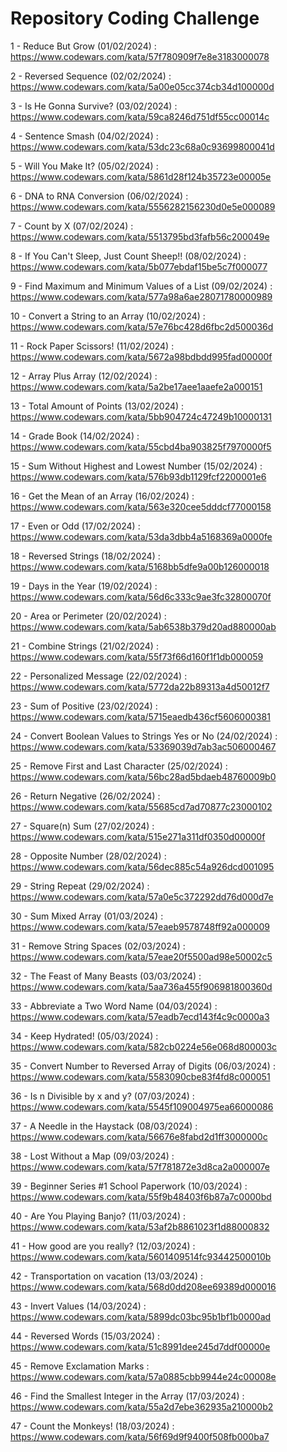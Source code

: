 <h1>Repository Coding Challenge</h1>

1 - Reduce But Grow (01/02/2024) : https://www.codewars.com/kata/57f780909f7e8e3183000078

2 - Reversed Sequence (02/02/2024) : https://www.codewars.com/kata/5a00e05cc374cb34d100000d

3 - Is He Gonna Survive? (03/02/2024) : https://www.codewars.com/kata/59ca8246d751df55cc00014c

4 - Sentence Smash (04/02/2024) : https://www.codewars.com/kata/53dc23c68a0c93699800041d

5 - Will You Make It? (05/02/2024) : https://www.codewars.com/kata/5861d28f124b35723e00005e

6 - DNA to RNA Conversion (06/02/2024) : https://www.codewars.com/kata/5556282156230d0e5e000089

7 - Count by X (07/02/2024) : https://www.codewars.com/kata/5513795bd3fafb56c200049e

8 - If You Can't Sleep, Just Count Sheep!! (08/02/2024) : https://www.codewars.com/kata/5b077ebdaf15be5c7f000077

9 - Find Maximum and Minimum Values of a List (09/02/2024) : https://www.codewars.com/kata/577a98a6ae28071780000989

10 - Convert a String to an Array (10/02/2024) : https://www.codewars.com/kata/57e76bc428d6fbc2d500036d

11 - Rock Paper Scissors! (11/02/2024) : https://www.codewars.com/kata/5672a98bdbdd995fad00000f

12 - Array Plus Array (12/02/2024) : https://www.codewars.com/kata/5a2be17aee1aaefe2a000151

13 - Total Amount of Points (13/02/2024) : https://www.codewars.com/kata/5bb904724c47249b10000131

14 - Grade Book (14/02/2024) : https://www.codewars.com/kata/55cbd4ba903825f7970000f5

15 - Sum Without Highest and Lowest Number (15/02/2024) : https://www.codewars.com/kata/576b93db1129fcf2200001e6

16 - Get the Mean of an Array (16/02/2024) : https://www.codewars.com/kata/563e320cee5dddcf77000158

17 - Even or Odd (17/02/2024) : https://www.codewars.com/kata/53da3dbb4a5168369a0000fe

18 - Reversed Strings (18/02/2024) : https://www.codewars.com/kata/5168bb5dfe9a00b126000018

19 - Days in the Year (19/02/2024) : https://www.codewars.com/kata/56d6c333c9ae3fc32800070f

20 - Area or Perimeter (20/02/2024) : https://www.codewars.com/kata/5ab6538b379d20ad880000ab

21 - Combine Strings (21/02/2024) : https://www.codewars.com/kata/55f73f66d160f1f1db000059

22 - Personalized Message (22/02/2024) : https://www.codewars.com/kata/5772da22b89313a4d50012f7

23 - Sum of Positive (23/02/2024) : https://www.codewars.com/kata/5715eaedb436cf5606000381

24 - Convert Boolean Values to Strings Yes or No (24/02/2024) : https://www.codewars.com/kata/53369039d7ab3ac506000467

25 - Remove First and Last Character (25/02/2024) : https://www.codewars.com/kata/56bc28ad5bdaeb48760009b0

26 - Return Negative (26/02/2024) : https://www.codewars.com/kata/55685cd7ad70877c23000102

27 - Square(n) Sum (27/02/2024) : https://www.codewars.com/kata/515e271a311df0350d00000f

28 - Opposite Number (28/02/2024) : https://www.codewars.com/kata/56dec885c54a926dcd001095

29 - String Repeat (29/02/2024) : https://www.codewars.com/kata/57a0e5c372292dd76d000d7e

30 - Sum Mixed Array (01/03/2024) : https://www.codewars.com/kata/57eaeb9578748ff92a000009

31 - Remove String Spaces (02/03/2024) : https://www.codewars.com/kata/57eae20f5500ad98e50002c5

32 - The Feast of Many Beasts (03/03/2024) : https://www.codewars.com/kata/5aa736a455f906981800360d

33 - Abbreviate a Two Word Name (04/03/2024) : https://www.codewars.com/kata/57eadb7ecd143f4c9c0000a3

34 - Keep Hydrated! (05/03/2024) : https://www.codewars.com/kata/582cb0224e56e068d800003c

35 - Convert Number to Reversed Array of Digits (06/03/2024) : https://www.codewars.com/kata/5583090cbe83f4fd8c000051

36 - Is n Divisible by x and y? (07/03/2024) : https://www.codewars.com/kata/5545f109004975ea66000086

37 - A Needle in the Haystack (08/03/2024) : https://www.codewars.com/kata/56676e8fabd2d1ff3000000c

38 - Lost Without a Map (09/03/2024) : https://www.codewars.com/kata/57f781872e3d8ca2a000007e

39 - Beginner Series #1 School Paperwork (10/03/2024) : https://www.codewars.com/kata/55f9b48403f6b87a7c0000bd

40 - Are You Playing Banjo? (11/03/2024) : https://www.codewars.com/kata/53af2b8861023f1d88000832

41 - How good are you really? (12/03/2024) : https://www.codewars.com/kata/5601409514fc93442500010b

42 - Transportation on vacation (13/03/2024) : https://www.codewars.com/kata/568d0dd208ee69389d000016

43 - Invert Values (14/03/2024) : https://www.codewars.com/kata/5899dc03bc95b1bf1b0000ad

44 - Reversed Words (15/03/2024) : https://www.codewars.com/kata/51c8991dee245d7ddf00000e

45 - Remove Exclamation Marks : https://www.codewars.com/kata/57a0885cbb9944e24c00008e

46 - Find the Smallest Integer in the Array (17/03/2024) : https://www.codewars.com/kata/55a2d7ebe362935a210000b2

47 - Count the Monkeys! (18/03/2024) : https://www.codewars.com/kata/56f69d9f9400f508fb000ba7

